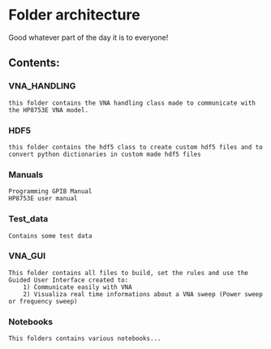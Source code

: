 # Folder architecture 
Good whatever part of the day it is to everyone!

## Contents:
### VNA_HANDLING
    this folder contains the VNA handling class made to communicate with the HP8753E VNA model.
### HDF5
    this folder contains the hdf5 class to create custom hdf5 files and to convert python dictionaries in custom made hdf5 files
### Manuals
    Programming GPIB Manual
    HP8753E user manual
### Test_data
    Contains some test data
### VNA_GUI
    This folder contains all files to build, set the rules and use the Guided User Interface created to:
        1) Communicate easily with VNA 
        2) Visualiza real time informations about a VNA sweep (Power sweep or frequency sweep)
### Notebooks
    This folders contains various notebooks...